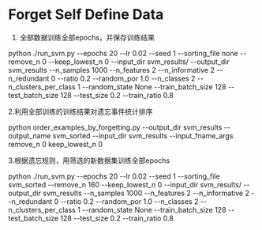 # Forget Self Define Data

1. 全部数据训练全部epochs，并保存训练结果

python ./run_svm.py --epochs 20 --lr 0.02 --seed 1 --sorting_file none --remove_n 0 --keep_lowest_n 0 --input_dir svm_results/ --output_dir svm_results --n_samples 1000 --n_features 2 --n_informative 2 --n_redundant 0 --ratio 0.2 --random_por 1.0 --n_classes 2 --n_clusters_per_class 1 --random_state None --train_batch_size 128 --test_batch_size 128 --test_size 0.2 --train_ratio 0.8

2.利用全部训练的训练结果对遗忘事件统计排序

python order_examples_by_forgetting.py --output_dir svm_results --output_name svm_sorted --input_dir svm_results --input_fname_args remove_n 0 keep_lowest_n 0

3.根据遗忘规则，用筛选的新数据集训练全部epochs

python ./run_svm.py --epochs 20 --lr 0.02 --seed 1 --sorting_file svm_sorted --remove_n 160 --keep_lowest_n 0 --input_dir svm_results/ --output_dir svm_results --n_samples 1000 --n_features 2 --n_informative 2 --n_redundant 0 --ratio 0.2 --random_por 1.0 --n_classes 2 --n_clusters_per_class 1 --random_state None --train_batch_size 128 --test_batch_size 128 --test_size 0.2 --train_ratio 0.8